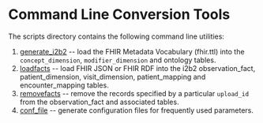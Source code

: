 # Command Line Conversion Tools

The scripts directory contains the following command line utilities:

1) [generate_i2b2](generate_i2b2.md) -- load the FHIR Metadata Vocabulary (fhir.ttl) into the
`concept_dimension`, `modifier_dimension` and ontology tables.
3) [loadfacts](loadfacts.md) -- load FHIR JSON or FHIR RDF into the i2b2 observation_fact,
patient_dimension, visit_dimension, patient_mapping and encounter_mapping tables.
4) [removefacts](removefacts.md) -- remove the records specified by a particular `upload_id` from the observation_fact and associated tables.
5) [conf_file](conf_file.md) -- generate configuration files for frequently used parameters.